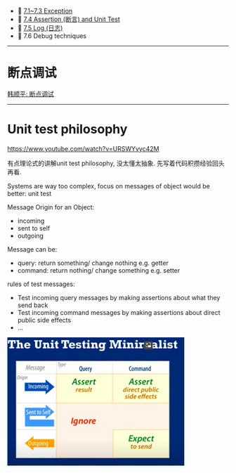 
+ :pencil: [7.1~7.3 Exception](./Part1_Exception/Exception.md)
+ :pencil: [7.4 Assertion (断言) and Unit Test](./Part2_Assertion/Assertion.md)
+ :pencil: [7.5 Log (日志)](./Part3_Log/Log.md)
+ :pencil: 7.6 Debug techniques



---
# 断点调试

[韩顺平: 断点调试](https://www.bilibili.com/video/BV1fh411y7R8/?p=328&vd_source=c6866d088ad067762877e4b6b23ab9df)

---

# Unit test philosophy

https://www.youtube.com/watch?v=URSWYvyc42M 

有点理论式的讲解unit test philosophy, 没太懂太抽象. 先写着代码积攒经验回头再看.

Systems are way too complex, focus on messages of object would be better: unit test

Message Origin for an Object: 
+ incoming
+ sent to self
+ outgoing

Message can be:
+ query: return something/ change nothing e.g. getter
+ command: return nothing/ change something e.g. setter

rules of test messages:
+ Test incoming query messages by making assertions about what they send back
+ Test incoming command messages by making assertions about direct public side effects
+ ...

<img src="../Src_md/unit-test-philosophy.png" width=80%>